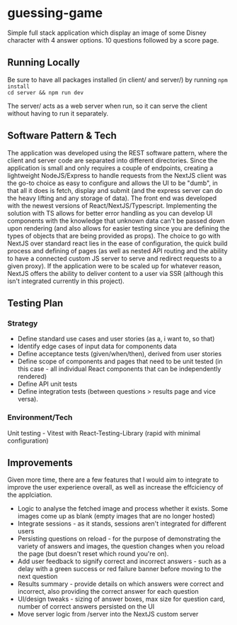 # guessing-game
Simple full stack application which display an image of some Disney character with 4 answer options. 10 questions followed by a score page.

## Running Locally
Be sure to have all packages installed (in client/ and server/) by running `npm install`\
`cd server && npm run dev`

The server/ acts as a web server when run, so it can serve the client without having to run it separately.

## Software Pattern & Tech
The application was developed using the REST software pattern, where the client and server code are separated into different directories. Since the application is small and only requires a couple of endpoints, creating a lightweight NodeJS/Express to handle requests from the NextJS client was the go-to choice as easy to configure and allows the UI to be "dumb", in that all it does is fetch, display and submit (and the express server can do the heavy lifting and any storage of data). The front end was developed with the newest versions of React/NextJS/Typescript. Implementing the solution with TS allows for better error handling as you can develop UI components with the knowledge that unknown data can't be passed down upon rendering (and also allows for easier testing since you are defining the types of objects that are being provided as props). The choice to go with NextJS over standard react lies in the ease of configuration, the quick build process and defining of pages (as well as nested API routing and the ability to have a connected custom JS server to serve and redirect requests to a given proxy). If the application were to be scaled up for whatever reason, NextJS offers the ability to deliver content to a user via SSR (although this isn't integrated currently in this project).

## Testing Plan
### Strategy
- Define standard use cases and user stories (as a, i want to, so that)
- Identify edge cases of input data for components data
- Define acceptance tests (given/when/then), derived from user stories
- Define scope of components and pages that need to be unit tested (in this case - all individual React components that can be independently rendered)
- Define API unit tests
- Define integration tests (between questions > results page and vice versa).


### Environment/Tech
Unit testing - Vitest with React-Testing-Library (rapid with minimal configuration)

## Improvements
Given more time, there are a few features that I would aim to integrate to improve the user experience overall, as well as increase the effciciency of the applciation. 
- Logic to analyse the fetched image and process whether it exists. Some images come up as blank (empty images that are no longer hosted)
- Integrate sessions - as it stands, sessions aren't integrated for different users
- Persisting questions on reload - for the purpose of demonstrating the variety of answers and images, the question changes when you reload the page (but doesn't reset which round you're on).
- Add user feedback to signify correct and incorrect answers - such as a delay with a green success or red failure banner before moving to the next question
- Results summary - provide details on which answers were correct and incorrect, also providing the correct answer for each question
- UI/design tweaks - sizing of answer boxes, max size for question card, number of correct answers persisted on the UI
- Move server logic from /server into the NextJS custom server